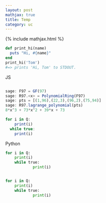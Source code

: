 ```yaml
---
layout: post
mathjax: true
title: Temp
category: uc
---
```


{% include mathjax.html %}


```ruby
def print_hi(name)
  puts "Hi, #{name}"
end
print_hi('Tom')
#=> prints 'Hi, Tom' to STDOUT.
```


JS
```js

sage: F97 = GF(97)
sage: R97.<x> = PolynomialRing(F97)
sage: pts = [(1,96),(22,3),(96,2),(75,94)]
sage: R97.lagrange_polynomial(pts)
8*x^3 + 73*x^2 + 39*x + 73

for i in Q:
	print(i)
  while true:
    print(i)

```

Python

```python
for i in Q:
	print(i)
	while true:
    		print(i)


for i in Q:
	print(i)
	while true:
    		print(i)
```

